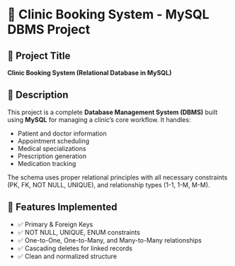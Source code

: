 # 🏥 Clinic Booking System - MySQL DBMS Project

## 📌 Project Title
**Clinic Booking System (Relational Database in MySQL)**

## 📖 Description
This project is a complete **Database Management System (DBMS)** built using **MySQL** for managing a clinic’s core workflow. It handles:

- Patient and doctor information
- Appointment scheduling
- Medical specializations
- Prescription generation
- Medication tracking

The schema uses proper relational principles with all necessary constraints (PK, FK, NOT NULL, UNIQUE), and relationship types (1-1, 1-M, M-M).

## 🧠 Features Implemented

- ✅ Primary & Foreign Keys
- ✅ NOT NULL, UNIQUE, ENUM constraints
- ✅ One-to-One, One-to-Many, and Many-to-Many relationships
- ✅ Cascading deletes for linked records
- ✅ Clean and normalized structure




